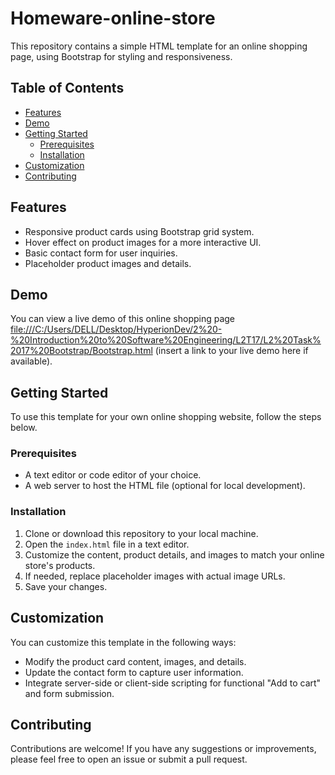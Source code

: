 # Homeware-online-store

This repository contains a simple HTML template for an online shopping page, using Bootstrap for styling and responsiveness.

## Table of Contents
- [Features](#features)
- [Demo](#demo)
- [Getting Started](#getting-started)
  - [Prerequisites](#prerequisites)
  - [Installation](#installation)
- [Customization](#customization)
- [Contributing](#contributing)


## Features

- Responsive product cards using Bootstrap grid system.
- Hover effect on product images for a more interactive UI.
- Basic contact form for user inquiries.
- Placeholder product images and details.

## Demo

You can view a live demo of this online shopping page [file:///C:/Users/DELL/Desktop/HyperionDev/2%20-%20Introduction%20to%20Software%20Engineering/L2T17/L2%20Task%2017%20Bootstrap/Bootstrap.html](#) (insert a link to your live demo here if available).

## Getting Started

To use this template for your own online shopping website, follow the steps below.

### Prerequisites

- A text editor or code editor of your choice.
- A web server to host the HTML file (optional for local development).

### Installation

1. Clone or download this repository to your local machine.
2. Open the `index.html` file in a text editor.
3. Customize the content, product details, and images to match your online store's products.
4. If needed, replace placeholder images with actual image URLs.
5. Save your changes.

## Customization

You can customize this template in the following ways:

- Modify the product card content, images, and details.
- Update the contact form to capture user information.
- Integrate server-side or client-side scripting for functional "Add to cart" and form submission.

## Contributing

Contributions are welcome! If you have any suggestions or improvements, please feel free to open an issue or submit a pull request.



